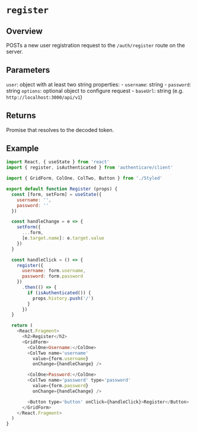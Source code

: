 # `register`

## Overview

POSTs a new user registration request to the `/auth/register` route on the server.


## Parameters

`user`: object with at least two string properties:
    - `username`: string
    - `password`: string
`options`: optional object to configure request
    - `baseUrl`: string (e.g. `http://localhost:3000/api/v1`)


## Returns

Promise that resolves to the decoded token.


## Example

```js
import React, { useState } from 'react'
import { register, isAuthenticated } from 'authenticare/client'

import { GridForm, ColOne, ColTwo, Button } from './Styled'

export default function Register (props) {
  const [form, setForm] = useState({
    username: '',
    password: ''
  })

  const handleChange = e => {
    setForm({
      ...form,
      [e.target.name]: e.target.value
    })
  }

  const handleClick = () => {
    register({
      username: form.username,
      password: form.password
    })
      .then(() => {
        if (isAuthenticated()) {
          props.history.push('/')
        }
      })
  }

  return (
    <React.Fragment>
      <h2>Register</h2>
      <GridForm>
        <ColOne>Username:</ColOne>
        <ColTwo name='username'
          value={form.username}
          onChange={handleChange} />

        <ColOne>Password:</ColOne>
        <ColTwo name='password' type='password'
          value={form.password}
          onChange={handleChange} />

        <Button type='button' onClick={handleClick}>Register</Button>
      </GridForm>
    </React.Fragment>
  )
}
```

